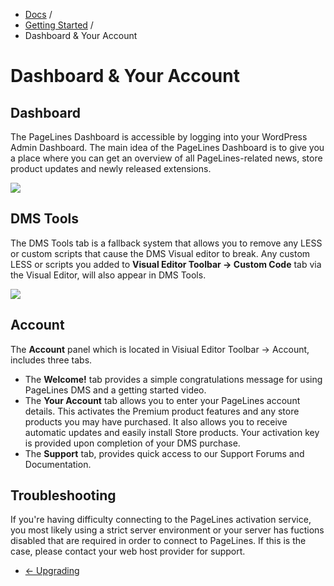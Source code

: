 <div class="row-fluid">
	<div class="span12">
		<ul class="breadcrumb">
  			<li><a href="http://docs.pagelines.com/">Docs</a> <span class="divider">/</span></li>
  			<li><a href="http://docs.pagelines.com/getting-started">Getting Started</a> <span class="divider">/</span></li>
  			<li class="active">Dashboard & Your Account</li>
		</ul>
	</div>
</div>

# Dashboard & Your Account #

## Dashboard ##

The PageLines Dashboard is accessible by logging into your WordPress Admin Dashboard. The main idea of the PageLines Dashboard is to give you a place where you can get an overview of all PageLines-related news, store product updates and newly released extensions.

![](https://raw.github.com/pagelines/Docs/master/gh-pages-template/public/img/dashboard-news.jpg)


## DMS Tools ##

The DMS Tools tab is a fallback system that allows you to remove any LESS or custom scripts that cause the DMS Visual editor to break. Any custom LESS or scripts you added to **Visual Editor Toolbar &rarr; Custom Code** tab via the Visual Editor, will also appear in DMS Tools.

![](https://raw.github.com/pagelines/Docs/master/gh-pages-template/public/img/dashboard-dmstools.gif)


## Account ##

The **Account** panel which is located in Visiual Editor Toolbar &rarr; Account, includes three tabs.

<ul>
<li>The <strong>Welcome!</strong> tab provides a simple congratulations message for using PageLines DMS and a getting started video.</li>

<li>The <strong>Your Account</strong> tab allows you to enter your PageLines account details. This activates the Premium product features and any store products you may have purchased. It also allows you to receive automatic updates and easily install Store products. Your activation key is provided upon completion of your DMS purchase.</li>

<li>The <strong>Support</strong> tab, provides quick access to our Support Forums and Documentation.</li>
</ul>

## Troubleshooting ##

If you're having difficulty connecting to the PageLines activation service, you most likely using a strict server environment or your server has fuctions disabled that are required in order to connect to PageLines. If this is the case, please contact your web host provider for support.

<div class="row-fluid">
	<div class="span12">
		<ul class="pager">
			<li class="pull-left"><a href="http://docs.pagelines.com/getting-started/upgrading">&larr; Upgrading</a></li>
		</ul>
	</div>
</div>